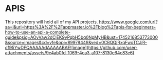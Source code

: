 # APIS
This repository will hold all of my API projects. 
https://www.google.com/url?sa=i&url=https%3A%2F%2Fappmaster.io%2Fblog%2Fapis-for-beginners-how-to-use-an-api-a-complete-guide&psig=AOvVaw2dCjEK9yPqbH5bq0NpMyHB&ust=1745216853773000&source=images&cd=vfe&opi=89978449&ved=0CBQQjRxqFwoTCJjR-cf95YwDFQAAAAAdAAAAABAE![image](https://github.com/user-attachments/assets/9e4ab0fd-1069-4ca3-a107-8130e64c83e6)

